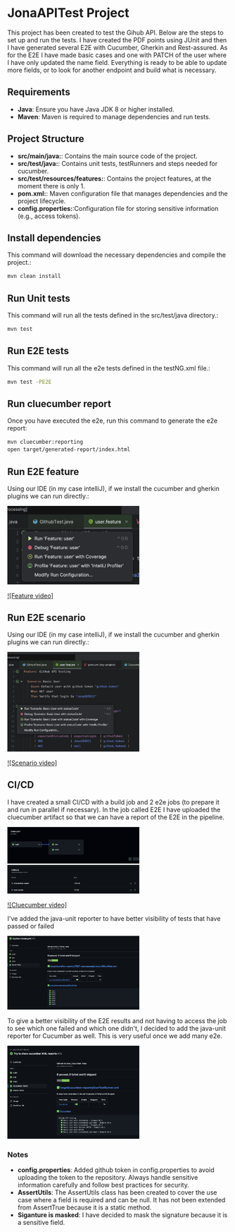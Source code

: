 # JonaAPITest Project

This project has been created to test the Gihub API. Below are the steps to set up and run the tests.
I have created the PDF points using JUnit and then I have generated several E2E with Cucumber, Gherkin and Rest-assured. As for the E2E I have made basic cases and one with PATCH of the user where I have only updated the name field. Everything is ready to be able to update more fields, or to look for another endpoint and build what is necessary.

## Requirements

- **Java**: Ensure you have Java JDK 8 or higher installed.
- **Maven**: Maven is required to manage dependencies and run tests.


## Project Structure

- **src/main/java:**: Contains the main source code of the project.
- **src/test/java:**: Contains unit tests, testRunners and steps needed for cucumber.
- **src/test/resources/features:**: Contains the project features, at the moment there is only 1.
- **pom.xml:**: Maven configuration file that manages dependencies and the project lifecycle.
- **config.properties:**:Configuration file for storing sensitive information (e.g., access tokens).


## Install dependencies
This command will download the necessary dependencies and compile the project.:
```bash
mvn clean install
```
## Run Unit tests
This command will run all the tests defined in the src/test/java directory.:
```bash
mvn test
```

## Run E2E tests
This command will run all the e2e tests defined in the testNG.xml file.:
```bash
mvn test -PE2E
```

## Run cluecumber report
Once you have executed the e2e, run this command to generate the e2e report:
```bash
mvn cluecumber:reporting
open target/generated-report/index.html
```

## Run E2E feature
Using our IDE (in my case intelliJ), if we install the cucumber and gherkin plugins we can run directly.:

<img src="images/feature.png" alt="Run feature" width="300"/>

[![Feature video]](https://vimeo.com/1011063571)

## Run E2E scenario
Using our IDE (in my case intelliJ), if we install the cucumber and gherkin plugins we can run directly.:

<img src="images/scenario.png" alt="Run scenario" width="300"/>

[![Scenario video]](https://vimeo.com/1011063587)


## CI/CD
I have created a small CI/CD with a build job and 2 e2e jobs (to prepare it and run in parallel if necessary). In the job called E2E I have uploaded the cluecumber artifact so that we can have a report of the E2E in the pipeline.

<img src="images/ci:cd.png" alt="Run scenario" width="300"/>
<img src="images/artifact.png" alt="Run scenario" width="300"/>

[![Cluecumber video]](https://vimeo.com/1011063547)

I've added the java-unit reporter to have better visibility of tests that have passed or failed

<img src="images/report.png" alt="Run scenario" width="300"/>

To give a better visibility of the E2E results and not having to access the job to see which one failed and which one didn't, I decided to add the java-unit reporter for Cucumber as well. This is very useful once we add many e2e.

<img src="images/CucumberReport.png" alt="Run scenario" width="300"/>

### Notes
- **config.properties**: Added github token in config.properties to avoid uploading the token to the repository. Always handle sensitive information carefully and follow best practices for security.
- **AssertUtils**: The AssertUtils class has been created to cover the use case where a field is required and can be null. It has not been extended from AssertTrue because it is a static method.
- **Siganture is masked**: I have decided to mask the signature because it is a sensitive field.
